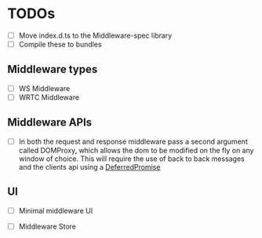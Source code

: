 # TODOs

- [ ] Move index.d.ts to the Middleware-spec library
- [ ] Compile these to bundles

## Middleware types

- [ ] WS Middleware
- [ ] WRTC Middleware

## Middleware APIs

- [ ] In both the request and response middleware pass a second argument called DOMProxy, which allows the dom to be modified on the fly on any window of choice. This will require the use of back to back messages and the clients api using a [DeferredPromise](https://github.com/open-draft/deferred-promise)

## UI

- [ ] Minimal middleware UI

- [ ] Middleware Store
